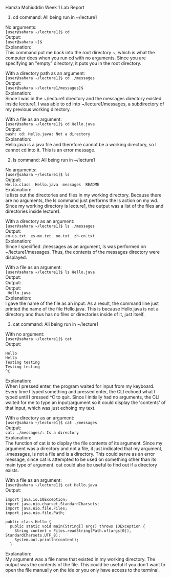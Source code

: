 Hamza Mohiuddin Week 1 Lab Report

1. cd command: All being run in ~/lecture1
   
No arguments:   
  ```[user@sahara ~/lecture1]$ cd```   
Output:  
  ```[user@sahara ~]$```  
Explanation:  
This command put me back into the root directory ~, which is what the computer does when you run cd with no arguments. Since you are specifying an "empty" directory, it puts you in the root directory.

With a directory path as an argument:    
  ```[user@sahara ~/lecture1]$ cd ./messages```  
Output:    
  ```[user@sahara ~/lecture1/messages]$```   
Explanation:     
Since I was in the ~/lecture1 directory and the messages directory existed inside lecture1, I was able to cd into ~/lecture1/messages, a subdirectory of my previous working directory.

With a file as an argument:   
   ```[user@sahara ~/lecture1]$ cd Hello.java```   
Output:   
   ```bash: cd: Hello.java: Not a directory```    
Explanation:    
Hello.java is a java file and therefore cannot be a working directory, so I cannot cd into it. This is an error message.

2. ls command: All being run in ~/lecture1

No arguments:  
   ```[user@sahara ~/lecture1]$ ls```   
Output:   
   ```Hello.class  Hello.java  messages  README```   
Explanation:   
ls lists out the directories and files in my working directory. Because there are no arguments, the ls command just performs the ls action on my wd. Since my working directory is lecture1, the output was a list of the files and directories inside lecture1.   

With a directory as an argument:   
   ```[user@sahara ~/lecture1]$ ls ./messages```   
Output:   
   ```en-us.txt  es-mx.txt  no.txt  zh-cn.txt```  
Explanation:   
Since I specified ./messages as an argument, ls was performed on ~/lecture1/messages. Thus, the contents of the messages directory were displayed.   

With a file as an argument:   
   ```[user@sahara ~/lecture1]$ ls Hello.java```  
Output:   
Output:   
Output:   
   ``` Hello.java```   
Explanation:   
I gave the name of the file as an input. As a result, the command line just printed the name of the file Hello.java. This is because Hello.java is not a directory and thus has no files or directories inside of it, just itself.   

3. cat command: All being run in ~/lecture1   

With no argument:   
   ```[user@sahara ~/lecture1]$ cat```   
Output:   
   ```
   Hello
   Hello
   Testing testing
   Testing testing
   ^C
   ```   
Explanation:   
When I pressed enter, the program waited for input from my keyboard. Every time I typed something and pressed enter, the CLI echoed what I typed until I pressed ^C to quit. Since I initially had no arguments, the CLI waited for me to type an input/argument so it could display the 'contents' of that input, which was just echoing my text.   

With a directory as an argument:   
   ```[user@sahara ~/lecture1]$ cat ./messages```   
Output:   
   ```cat: ./messages/: Is a directory```   
Explanation:   
The function of cat is to display the file contents of its argument. Since my argument was a directory and not a file, it just indicated that my argument, ./messages, is not a file and is a directory. This could serve as an error message, since cat is attempted to be used on something other than its main type of argument. cat could also be useful to find out if a directory exists.      

With a file as an argument:    
   ```[user@sahara ~/lecture1]$ cat Hello.java```   
Output:    
   ```
   import java.io.IOException;
   import java.nio.charset.StandardCharsets;
   import java.nio.file.Files;
   import java.nio.file.Path;
   
   public class Hello {
     public static void main(String[] args) throws IOException {
       String content = Files.readString(Path.of(args[0]), StandardCharsets.UTF_8);    
       System.out.println(content);
     }
   ```
Explanation:    
My argument was a file name that existed in my working directory. The output was the contents of the file. This could be useful if you don't want to open the file manually on the ide or you only have access to the terminal.   

